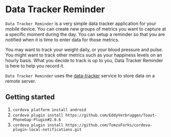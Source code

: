 # Data Tracker Reminder

`Data Tracker Reminder` is a very simple data tracker application for your mobile device. You can create new groups of metrics you want to capture at a specific moment during the day. You can setup a reminder so that you are notified when it is time to enter data for those metrics.

You may want to track your weight daily, or your blood pressure and pulse. You might want to track other metrics such as your happiness levels on an hourly basis. What you decide to track is up to you, Data Tracker Reminder is here to help you record it.

`Data Tracker Reminder` uses the [data-tracker](https://github.com/tomzx/data-tracker) service to store data on a remote server.

## Getting started

1. `cordova platform install android`
2. `cordova plugin install https://github.com/EddyVerbruggen/Toast-PhoneGap-Plugin#2.0.6`
3. `cordova plugin install https://github.com/TomzxForks/cordova-plugin-local-notifications.git`